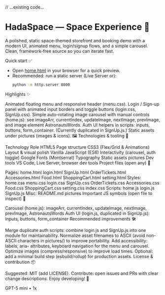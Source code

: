 // ...existing code...
# HadaSpace — Space Experience 🚀

A polished, static space-themed storefront and booking demo with a modern UI, animated menu, login/signup flows, and a simple carousel. Clean, framework-free source so you can iterate fast.

Quick start ✅
- Open [home.html](home.html) in your browser for a quick preview.
- Recommended: run a static server (Live Server or):
  ```sh
  python -m http.server 8000


Highlights ✨

Animated floating menu and responsive header (menu.css).
Login / Sign-up panel with animated input borders and toggle buttons (login.css, SignUp.css).
Simple auto-rotating image carousel with manual controls (home.js): see imageArr, currentIndex, updateImage, nextImage, prevImage, and image element AstronautsWords.
Auth UI helpers in scripts: inputs, buttons, form_container. (Currently duplicated in SignUp.js.)
Static assets under pictures (images & icons). 🖼️
Technologies & tooling 🧭

Technology	Role
HTML5	Page structure
CSS3 (Flex/Grid & Animations)	Layout & visual polish
Vanilla JavaScript (ES6)	Interactivity (carousel, auth toggle)
Google Fonts (Montserrat)	Typography
Static assets	pictures
Dev tools	VS Code, Live Server, browser dev tools
Project files (open any) 📁

Pages:
home.html
login.html
SignUp.html
OrderTickets.html
Accessories.html
Food.html
ShoppingCart.html
setting.html
Styles:
home.css
menu.css
login.css
SignUp.css
OrderTickets.css
Accessories.css
Food.css
ShoppingCart.css
setting.css
index.css
Scripts:
home.js
login.js
SignUp.js
Misc:
README.md
pictures
Important JS symbols (open file to inspect) 🔎

Carousel (home.js): imageArr, currentIndex, updateImage, nextImage, prevImage, AstronautsWords
Auth UI (login.js, duplicated in SignUp.js): inputs, buttons, form_container
Recommended improvements 🛠️

Merge duplicate auth scripts: combine login.js and SignUp.js into one module for maintainability.
Normalize asset filenames to ASCII (avoid non-ASCII characters in pictures/) to improve portability.
Add accessibility: labels, aria- attributes, keyboard navigation for the menu and carousel.
Optimize images (compress/responsive) to improve load times.
Optional: add a minimal build step (esbuild/rollup) for production assets.
License & contribution 📦

Suggested: MIT (add LICENSE).
Contribute: open issues and PRs with clear change descriptions.
Enjoy developing! 🚀

GPT-5 mini • 1x